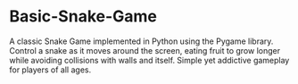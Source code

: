 # Basic-Snake-Game
A classic Snake Game implemented in Python using the Pygame library. Control a snake as it moves around the screen, eating fruit to grow longer while avoiding collisions with walls and itself. Simple yet addictive gameplay for players of all ages.
